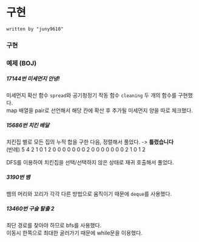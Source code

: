 # 구현
    written by "juny9610"


### 구현


### 예제 (BOJ)
##### 17144번 미세먼지 안녕!
미세먼지 확산 함수 `spread`와 공기청정기 작동 함수 `cleaning` 두 개의 함수를 구현했다.  
map 배열을 pair로 선언해서 해당 칸에 확산 후 추가될 미세먼지 양을 따로 체크했다.  

##### 15686번 치킨 배달
치킨집 별로 모든 집의 누적 합을 구한 다음, 정렬해서 풀었다. -> **틀렸습니다**  
(반례)
5 4
2 1 0 1 2
0 0 0 0 0
0 0 2 0 0
0 0 0 0 0
2 1 0 1 2

DFS를 이용하여 치킨집을 선택/선택하지 않은 상태로 재귀 호출해서 풀었다.

##### 3190번 뱀
뱀의 머리와 꼬리가 각각 다른 방법으로 움직이기 때문에 `deque`를 사용했다.

##### 13460번 구슬 탈출 2
최단 경로를 찾아야 하므로 bfs를 사용했다.  
이동시 한쪽으로 최대한 굴러가기 때문에 while문을 이용했다.  

